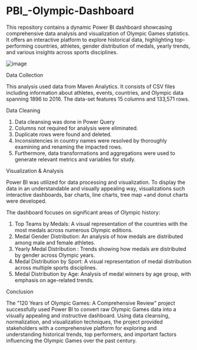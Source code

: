 # PBI_-Olympic-Dashboard
This repository contains a dynamic Power BI dashboard showcasing comprehensive data analysis and visualization of Olympic Games statistics. It offers an interactive platform to explore historical data, highlighting top-performing countries, athletes, gender distribution of medals, yearly trends, and various insights across sports disciplines.

![image](https://github.com/KunalUdapure20/PBI_-Olympic-Dashboard/assets/170968948/b1c69dbf-8ebf-4e07-8e76-659eb4a3b099)

Data Collection

This analysis used data from Maven Analytics. It consists of CSV files including information about athletes, events, countries, and Olympic data spanning 1896 to 2016.
The data-set features 15 columns and 133,571 rows.

Data Cleaning 

1. Data cleansing was done in Power Query
2. Columns not required for analysis were eliminated. 
3. Duplicate rows were found and deleted. 
4. Inconsistencies in country names were resolved by thoroughly examining and renaming the impacted rows.
5. Furthermore, data transformations and aggregations were used to generate relevant metrics and variables for study.

Visualization & Analysis

Power BI was utilized for data processing and visualization. 
To display the data in an understandable and visually appealing way, visualizations such interactive dashboards, bar charts, line charts, tree map +and donut charts were developed.


The dashboard focuses on significant areas of Olympic history:

1. Top Teams by Medals: A visual representation of the countries with the most medals across numerous Olympic editions. 
2. Medal Gender Distribution: An analysis of how medals are distributed among male and female athletes. 
3. Yearly Medal Distribution : Trends showing how medals are distributed by gender across Olympic years. 
4. Medal Distribution by Sport: A visual representation of medal distribution across multiple sports disciplines.
5. Medal Distribution by Age: Analysis of medal winners by age group, with emphasis on age-related trends.

Conclusion

The "120 Years of Olympic Games: A Comprehensive Review" project successfully used Power BI to convert raw Olympic Games data into a visually appealing and instructive dashboard. Using data cleansing, normalization, and visualization techniques, the project provided stakeholders with a comprehensive platform for exploring and understanding historical trends, top performers, and important factors influencing the Olympic Games over the past century.
